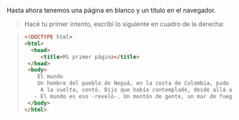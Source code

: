 Hasta ahora tenemos una página en blanco y un título en el navegador.

> Hacé tu primer intento, escribí lo siguiente en cuadro de la derecha:

> ```html
> <!DOCTYPE html>
> <html>
>   <head>
>      <title>Mi primer página</title>
>  </head>
>  <body>
>     El mundo
>     Un hombre del pueblo de Neguá, en la costa de Colombia, pudo subir al alto cielo.
>      A la vuelta, contó. Dijo que había contemplado, desde allá arriba, la vida humana. Y dijo que somos un mar de fueguitos.
>    - El mundo es eso -reveló-. Un montón de gente, un mar de fueguitos.
>  </body>
> </html>
> ```
